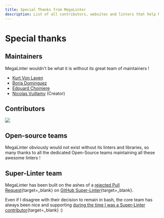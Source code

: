 ```yaml
---
title: Special Thanks from MegaLinter
description: List of all contributors, websites and linters that help MegaLinter to grow and be better everyday
---
```

<!-- markdownlint-disable MD013 -->
<!-- Generated by .automation/build.py, please do not update manually -->
<!-- special-thanks-section-start -->

# Special thanks

## Maintainers

MegaLinter wouldn't be what it is without its great team of maintainers !

- [Kurt Von Laven](https://github.com/Kurt-von-Laven)
- [Borja Dominguez](https://github.com/bdovaz)
- [Edouard Choiniere](https://github.com/echoix)
- [Nicolas Vuillamy](https://github.com/nvuillam) (Creator)

## Contributors

<a href="https://github.com/oxsecurity/megalinter/graphs/contributors">
  <img src="https://contrib.rocks/image?repo=oxsecurity/megalinter" />
</a>

## Open-source teams

MegaLinter obviously would not exist without its linters and libraries, so many thanks to all the dedicated Open-Source teams maintaining all these awesome linters !

## Super-Linter team

MegaLinter has been built on the ashes of a [rejected Pull Request](https://github.com/super-linter/super-linter/pull/791){target=_blank} on [GitHub Super-Linter](https://github.com/super-linter/super-linter){target=_blank}.

Even if I disagree with their decision to remain in bash, the core team has always been nice and supporting [during the time I was a Super-Linter contributor](https://github.com/super-linter/super-linter/pulls?q=is%3Apr+is%3Aclosed+author%3Anvuillam+review%3Aapproved){target=_blank} :)

<!-- special-thanks-section-end -->
